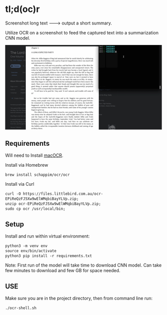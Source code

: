 # tl;d(oc)r
Screenshot long text ---> output a short summary.

Utilize OCR on a screenshot to feed the captured text into a summarization CNN model.

![tld-ocr](tld-ocr.gif)

## Requirements

Will need to Install [macOCR](https://github.com/schappim/macOCR).

Install via Homebrew

```
brew install schappim/ocr/ocr
```

Install via Curl

``` 
curl -O https://files.littlebird.com.au/ocr-EPiReQzFJ5Xw9wElWMqbiBayYLVp.zip; 
unzip ocr-EPiReQzFJ5Xw9wElWMqbiBayYLVp.zip;
sudo cp ocr /usr/local/bin; 
```

## Setup

Install and run within virtual environment:

```
python3 -m venv env
source env/bin/activate
python3 pip install -r requirements.txt
```

Note: First run of the model will take time to download CNN model.
Can take few minutes to download and few GB for space needed.

## USE

Make sure you are in the project directory, then from command line run:

```
./ocr-shell.sh
```


